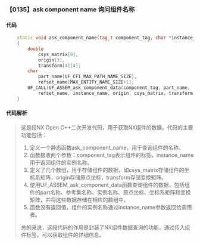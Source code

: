 ### 【0135】ask component name 询问组件名称

#### 代码

```cpp
    static void ask_component_name(tag_t component_tag, char *instance_name)  
    {  
        double  
            csys_matrix[9],  
            origin[3],  
            transform[4][4];  
        char  
            part_name[UF_CFI_MAX_PATH_NAME_SIZE],  
            refset_name[MAX_ENTITY_NAME_SIZE+1];  
        UF_CALL(UF_ASSEM_ask_component_data(component_tag, part_name,  
            refset_name, instance_name, origin, csys_matrix, transform));  
    }

```

#### 代码解析

> 这是段NX Open C++二次开发代码，用于获取NX组件的数据。代码的主要功能包括：
>
> 1. 定义一个静态函数ask_component_name，用于查询组件的名称。
> 2. 函数接收两个参数：component_tag表示组件的标签，instance_name用于返回组件的实例名称。
> 3. 定义了几个数组，用于存储组件的数据，如csys_matrix存储组件的坐标系矩阵，origin存储原点坐标，transform存储变换矩阵。
> 4. 使用UF_ASSEM_ask_component_data函数查询组件的数据，包括组件的part名称、参考集名称、实例名称、原点坐标、坐标系矩阵和变换矩阵，并将这些数据存储在相应的数组中。
> 5. 函数没有返回值，组件的实例名称通过instance_name参数返回给调用者。
>
> 总的来说，这段代码的作用是封装了NX组件数据查询的功能，通过传入组件标签，可以获取组件的详细信息。
>
